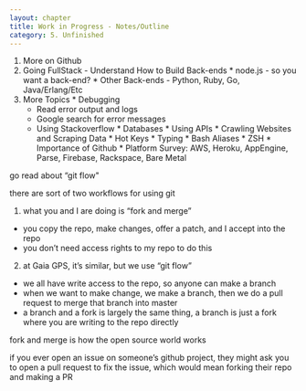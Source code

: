 ```yaml
---
layout: chapter
title: Work in Progress - Notes/Outline
category: 5. Unfinished
---
```


  1. More on Github 
  2. Going FullStack - Understand How to Build Back-ends 
    * node.js - so you want a back-end?
    * Other Back-ends - Python, Ruby, Go, Java/Erlang/Etc
  3. More Topics 
    * Debugging 
      * Read error output and logs
      * Google search for error messages
      * Using Stackoverflow
    * Databases
    * Using APIs
    * Crawling Websites and Scraping Data
    * Hot Keys
    * Typing
    * Bash Aliases
    * ZSH
    * Importance of Github
    * Platform Survey: AWS, Heroku, AppEngine, Parse, Firebase, Rackspace, Bare Metal


go read about “git flow"

there are sort of two workflows for using git

1) what you and I are doing is “fork and merge”
* you copy the repo, make changes, offer a patch, and I accept into the repo
* you don’t need access rights to my repo to do this

2) at Gaia GPS, it’s similar, but we use “git flow”
* we all have write access to the repo, so anyone can make a branch
* when we want to make change, we make a branch, then we do a pull request to merge that branch into master
* a branch and a fork is largely the same thing, a branch is just a fork where you are writing to the repo directly

fork and merge is how the open source world works

if you ever open an issue on someone’s github project, they might ask you to open a pull request to fix the issue, which would mean forking their repo and making a PR
